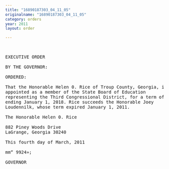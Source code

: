 ```yaml
---
title: "16890187303_04_11_05"
originalname: "16890187303_04_11_05"
category: orders
year: 2011
layout: order

---
```

<pre>
 

EXECUTIVE ORDER

BY THE GOVERNOR:

ORDERED:

That the Honorable Helen 0. Rice of Troup County, Georgia, is
appointed as a member of the State Board of Education
representing the Third Congressional District, for a term of ofﬁce
ending January 1, 2018. Rice succeeds the Honorable Joey
Loudennilk, whose term expired January 1, 2011.

The Honorable Helen 0. Rice

882 Piney Woods Drive
LaGrange, Georgia 30240

This fourth day of March, 2011

mm“ 9924»;

GOVERNOR

</pre>
